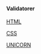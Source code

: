 #### Validatorer

[HTML](http://validator.w3.org/check/referer "HTML")

[CSS](http://jigsaw.w3.org/css-validator/check/referer "CSS")

[UNICORN](http://validator.w3.org/unicorn/check?ucn_uri=referer&ucn_task=conformance "UNICORN")
